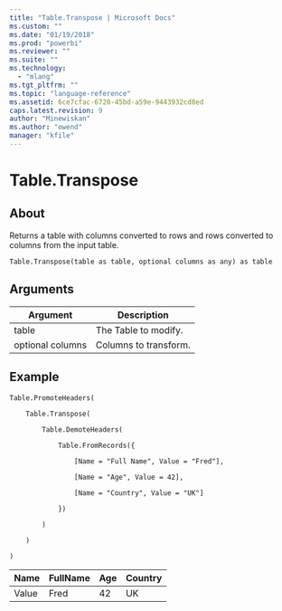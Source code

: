 ```yaml
---
title: "Table.Transpose | Microsoft Docs"
ms.custom: ""
ms.date: "01/19/2018"
ms.prod: "powerbi"
ms.reviewer: ""
ms.suite: ""
ms.technology: 
  - "mlang"
ms.tgt_pltfrm: ""
ms.topic: "language-reference"
ms.assetid: 6ce7cfac-6720-45bd-a59e-9443932cd8ed
caps.latest.revision: 9
author: "Minewiskan"
ms.author: "owend"
manager: "kfile"
---
```

# Table.Transpose

  
## About  
Returns a table with columns converted to rows and rows converted to columns from the input table.  
  
```  
Table.Transpose(table as table, optional columns as any) as table  
```  
  
## Arguments  
  
|Argument|Description|  
|------------|---------------|  
|table|The Table to modify.|  
|optional columns|Columns to transform.|  
  
## <a name="__goback"></a>Example  
  
```  
Table.PromoteHeaders(  
  
    Table.Transpose(  
  
        Table.DemoteHeaders(  
  
            Table.FromRecords({  
  
                [Name = "Full Name", Value = "Fred"],  
  
                [Name = "Age", Value = 42],  
  
                [Name = "Country", Value = "UK"]  
  
            })  
  
        )  
  
    )  
  
)  
```  
  
|Name|FullName|Age|Country|  
|--------|------------|-------|-----------|  
|Value|Fred|42|UK|  
  
